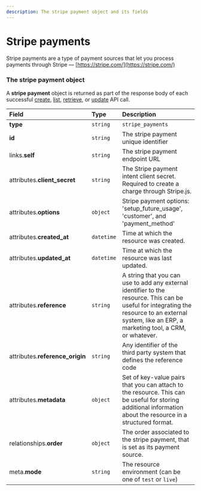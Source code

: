 ```yaml
---
description: The stripe payment object and its fields
---
```


# Stripe payments

Stripe payments are a type of payment sources that let you process payments through Stripe — [https://stripe.com/](https://stripe.com/)


### The stripe payment object

A **stripe payment** object is returned as part of the response body of each successful
[create](https://docs.commercelayer.io/api/resources/stripe_payments/create_stripe_payment),
[list](https://docs.commercelayer.io/api/resources/stripe_payments/list_stripe_payments),
[retrieve](https://docs.commercelayer.io/api/resources/stripe_payments/retrieve_stripe_payment),
or [update](https://docs.commercelayer.io/api/resources/stripe_payments/update_stripe_payment) API call.

| Field | Type | Description |
| :--- | :--- | :--- |
| **type** | `string` | `stripe_payments` |
| **id** | `string` | The stripe payment unique identifier |
| links.**self** | `string` | The stripe payment endpoint URL |
| attributes.**client_secret** | `string` | The Stripe payment intent client secret. Required to create a charge through Stripe.js. |
| attributes.**options** | `object` | Stripe payment options: 'setup_future_usage', 'customer', and 'payment_method' |
| attributes.**created_at** | `datetime` | Time at which the resource was created. |
| attributes.**updated_at** | `datetime` | Time at which the resource was last updated. |
| attributes.**reference** | `string` | A string that you can use to add any external identifier to the resource. This can be useful for integrating the resource to an external system, like an ERP, a marketing tool, a CRM, or whatever. |
| attributes.**reference_origin** | `string` | Any identifier of the third party system that defines the reference code |
| attributes.**metadata** | `object` | Set of key-value pairs that you can attach to the resource. This can be useful for storing additional information about the resource in a structured format. |
| relationships.**order** | `object` | The order associated to the stripe payment, that is set as its payment source. |
| meta.**mode** | `string` | The resource environment \(can be one of `test` or `live`\) |

